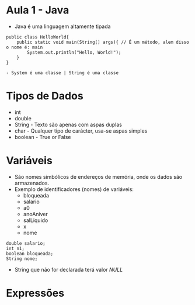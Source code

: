# Aula 1 - Java

- Java é uma linguagem altamente tipada

```
public class HelloWorld{
    public static void main(String[] args){ // É um método, alem disso o nome é: main
        System.out.println("Hello, World!");
    }
}
```
    - System é uma classe | String é uma classe

# Tipos de Dados

* int
* double
* String    - Texto são apenas com aspas duplas
* char      - Qualquer tipo de carácter, usa-se aspas simples 
* boolean   - True or False

# Variáveis

- São nomes simbólicos de endereços de memória, onde os dados são armazenados.
- Exemplo de identificadores (nomes) de variáveis:
    * bloqueada
    * salario
    * a0 
    * anoAniver
    * salLiquido
    * x
    * nome

```
double salario;
int n1;
boolean bloqueada;
String nome;
```
- String que não for declarada terá valor *NULL*

# Expressões

